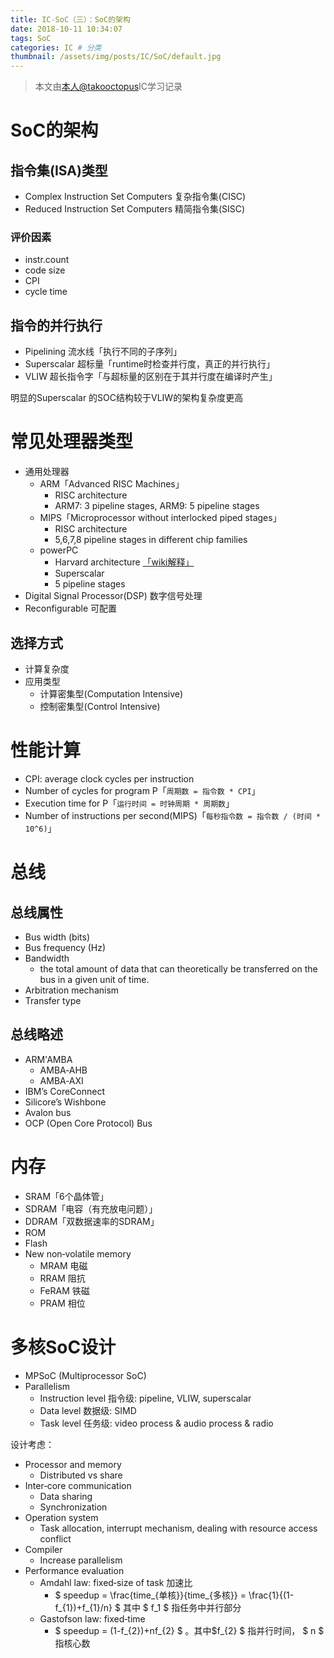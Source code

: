 ```yaml
---
title: IC-SoC（三）：SoC的架构
date: 2018-10-11 10:34:07
tags: SoC
categories: IC # 分类
thumbnail: /assets/img/posts/IC/SoC/default.jpg
---
```


>本文由[本人@takooctopus](https://takooctopus.github.io "たこ焼きのGITHUB")IC学习记录

# SoC的架构

## 指令集(ISA)类型

- Complex Instruction Set Computers 复杂指令集(CISC)
- Reduced Instruction Set Computers 精简指令集(SISC)


### 评价因素

- instr.count
- code size
- CPI
- cycle time


## 指令的并行执行

- Pipelining 流水线「执行不同的子序列」
- Superscalar 超标量「runtime时检查并行度，真正的并行执行」
- VLIW 超长指令字「与超标量的区别在于其并行度在编译时产生」


明显的Superscalar 的SOC结构较于VLIW的架构复杂度更高

# 常见处理器类型

- 通用处理器
    + ARM「Advanced RISC Machines」
        * RISC architecture
        * ARM7: 3 pipeline stages, ARM9: 5 pipeline stages
    + MIPS「Microprocessor without interlocked piped stages」
        * RISC architecture
        * 5,6,7,8 pipeline stages in different chip
families
    + powerPC
        * Harvard architecture [「wiki解释」](https://en.wikipedia.org/wiki/Harvard_architecture)
        * Superscalar
        * 5 pipeline stages
- Digital Signal Processor(DSP) 数字信号处理
- Reconfigurable 可配置


## 选择方式
- 计算复杂度
- 应用类型
    + 计算密集型(Computation Intensive)
    + 控制密集型(Control Intensive)


# 性能计算

- CPI: average clock cycles per instruction
- Number of cycles for program P「`周期数 = 指令数 * CPI`」
- Execution time for P「`运行时间 = 时钟周期 * 周期数`」
- Number of instructions per second(MIPS)「`每秒指令数 = 指令数 / (时间 * 10^6)`」


# 总线

## 总线属性
- Bus width (bits)
- Bus frequency (Hz)
- Bandwidth
    + the total amount of data that can theoretically be transferred on the bus in a given unit of time.
- Arbitration mechanism
- Transfer type


## 总线略述

- ARM'AMBA
    + AMBA‐AHB
    + AMBA‐AXI
- IBM’s CoreConnect
- Silicore’s Wishbone
- Avalon bus
- OCP (Open Core Protocol) Bus


# 内存

- SRAM「6个晶体管」
- SDRAM「电容（有充放电问题）」
- DDRAM「双数据速率的SDRAM」
- ROM
- Flash
- New non‐volatile memory 
    + MRAM 电磁
    + RRAM 阻抗
    + FeRAM 铁磁
    + PRAM 相位


# 多核SoC设计

- MPSoC (Multiprocessor SoC)
- Parallelism
    + Instruction level 指令级: pipeline, VLIW, superscalar
    + Data level 数据级: SIMD
    + Task level 任务级: video process & audio process & radio


设计考虑：
- Processor and memory
    + Distributed vs share
- Inter‐core communication
    + Data sharing
    + Synchronization
- Operation system
    + Task allocation, interrupt mechanism, dealing with resource access conflict
- Compiler
    + Increase parallelism
- Performance evaluation
    + Amdahl law: fixed‐size of task 加速比
        * $ speedup = \frac{time_{单核}}{time_{多核}} = \frac{1}{(1-f_{1})+f_{1}/n} $ 其中 $ f_1 $ 指任务中并行部分
    + Gastofson law: fixed‐time
        * $ speedup = (1-f_{2})+nf_{2} $ 。其中$f_{2} $ 指并行时间， $ n $ 指核心数
